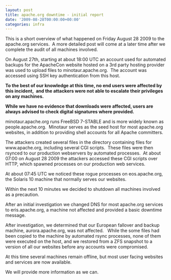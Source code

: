 ```yaml
---
layout: post
title: apache.org downtime - initial report
date: '2009-08-28T00:00:00+00:00'
categories: infra
---
```

<p>This is a short overview of what happened on Friday August 28 2009
to the apache.org services.&nbsp; A more detailed post will come at a later
time after we complete the audit of all machines involved.</p><p> On August 27th, starting at
about 18:00 UTC an account used for automated backups for the ApacheCon
website hosted on a 3rd party hosting provider was used to upload files
to minotaur.apache.org.&nbsp; The account was accessed using SSH key
authentication from this host.<br /></p><p><b>To the best of our knowledge at this time, no end users were affected by this incident,&nbsp; and the attackers were not able to escalate their
privileges on any machines.</b></p><b>While we have no evidence that downloads were affected, users are always advised to check digital
signatures where provided.</b><p>minotaur.apache.org runs
FreeBSD 7-STABLE and is more widely known as people.apache.org.&nbsp;
Minotaur serves as the seed host for most apache.org websites, in
addition to providing shell accounts for all Apache committers.</p><p>The
attackers created several files in the directory containing files for
www.apache.org, including several CGI scripts.&nbsp; These files were then
rsynced to our production webservers by automated processes.&nbsp; At about
07:00 on August 28 2009 the attackers accessed these CGI scripts over
HTTP, which spawned processes on our production web services. </p><p>At about 07:45 UTC we noticed these rogue processes on eos.apache.org, the Solaris 10 machine that normally serves our websites.</p><p>Within the next 10 minutes we decided to shutdown all machines involved as a precaution.</p><p>After
an initial investigation we changed DNS for most apache.org services to
eris.apache.org, a machine not affected and provided a basic downtime
message.</p><p>After investigation, we determined that our European fallover and backup machine, aurora.apache.org, was not affected.&nbsp;&nbsp; While
the some files had been copied to the machine by automated rsync
processes, none of them were executed on the host, and we restored from
a ZFS snapshot to a version of all our websites before any accounts
were compromised.</p><p>At this time several machines remain offline, but most user facing websites and services are now available.</p><p>We will provide more information as we can.<br /></p><p>&nbsp;</p>

